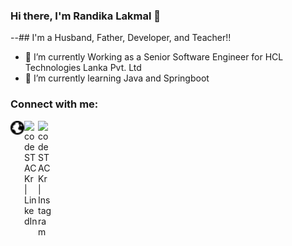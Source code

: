 ### Hi there, I'm Randika Lakmal 👋

--## I'm a Husband, Father, Developer, and Teacher!!

- 🔭 I’m currently Working as a Senior Software Engineer for HCL Technologies Lanka Pvt. Ltd
- 🌱 I’m currently learning Java and Springboot

### Connect with me:

[<img align="left" alt="codeSTACKr.com" width="22px" src="https://raw.githubusercontent.com/iconic/open-iconic/master/svg/globe.svg" />][website]
[<img align="left" alt="codeSTACKr | LinkedIn" width="22px" src="https://cdn.jsdelivr.net/npm/simple-icons@v3/icons/linkedin.svg" />][linkedin]
[<img align="left" alt="codeSTACKr | Instagram" width="22px" src="https://cdn.jsdelivr.net/npm/simple-icons@v3/icons/instagram.svg" />][instagram]

## <br />

[website]: https://www.randikalakmal.com
[instagram]: https://www.instagram.com/randika_lakmal93/
[linkedin]: https://www.linkedin.com/in/randika-abeyrathna

<!--
**Randika-Lakmal-Abeyrathna/Randika-Lakmal-Abeyrathna** is a ✨ _special_ ✨ repository because its `README.md` (this file) appears on your GitHub profile.

Here are some ideas to get you started:

- 🔭 I’m currently working on ...
- 🌱 I’m currently learning ...
- 👯 I’m looking to collaborate on ...
- 🤔 I’m looking for help with ...
- 💬 Ask me about ...
- 📫 How to reach me: ...
- 😄 Pronouns: ...
- ⚡ Fun fact: ...
-->
